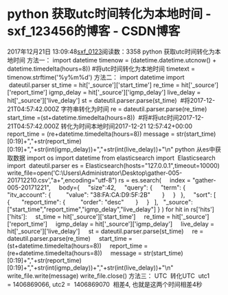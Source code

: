 # python 获取utc时间转化为本地时间 - sxf_123456的博客 - CSDN博客
2017年12月21日 13:09:48[sxf_0123](https://me.csdn.net/sxf_123456)阅读数：3358
python 获取utc时间转化为本地时间
方法一：
import datetime
timenow = (datetime.datetime.utcnow() + datetime.timedelta(hours=8)) #将utc时间转化为本地时间
timetext = timenow.strftime('%y%m%d')
方法二：
import datetime
import  dateutil.parser
st_time = hit['_source']['start_time']
re_time = hit['_source']['report_time']
igmp_delay = hit['_source']['igmp_delay']
live_delay = hit['_source']['live_delay']
st = dateutil.parser.parse(st_time)  #将2017-12-21T04:57:42.000Z 字符串转化为时间
re = dateutil.parser.parse(re_time)
start_time =(st+datetime.timedelta(hours=8))  #将#将utc时间2017-12-21T04:57:42.000Z 转化为时间本地时间2017-12-21 12:57:42+00:00
report_time = (re+datetime.timedelta(hours=8))
message = str(start_time)[0:19]+","+str(report_time)[0:19]+","+str(int(igmp_delay))+","+str(int(live_delay))+"\n"
python 从es中获取数据
import os
import datetime
from elasticsearch import  Elasticsearch
import  dateutil.parser
es = Elasticsearch(hosts="127.0.0.1",timeout=10000)
write_file=open('C:\\Users\\Administrator\\Desktop\\gather-005-201712210.csv',"a+",encoding="utf-8")
rs = es.search(
    index = "gather-005-20171221",
    body={
    "size":42,
    "query": {
    "term": {
      "itv_account": {
        "value": "38:FA:CA:D9:5F:2B"
      }
    }
  },
    "sort": [
    {
      "report_time": {
        "order": "desc"
      }
    }
  ],
  "_source": ["start_time","report_time","igmp_delay","live_delay"]
}
)
for hit in rs['hits']['hits']:
    st_time = hit['_source']['start_time']
    re_time = hit['_source']['report_time']
    igmp_delay = hit['_source']['igmp_delay']
    live_delay = hit['_source']['live_delay']
    st = dateutil.parser.parse(st_time)
    re = dateutil.parser.parse(re_time)
    start_time =(st+datetime.timedelta(hours=8))
    report_time = (re+datetime.timedelta(hours=8))
    message = str(start_time)[0:19]+","+str(report_time)[0:19]+","+str(int(igmp_delay))+","+str(int(live_delay))+"\n"
    write_file.write(message)
write_file.close()
方法三：
UTC  转化UTC
 utc1 = 1406869066, utc2 =  1406869070  相差4, 也就是这两个时间相差4秒
